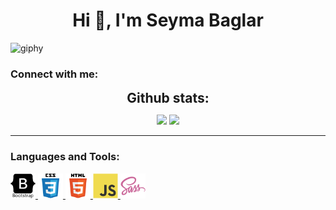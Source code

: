 <h1 align="center">Hi 👋, I'm Seyma Baglar</h1>


 ![giphy](https://github.com/seymabaglar/seymabaglar/assets/131670644/f32b77f6-0a4e-4691-9b3f-cfdaf9cfaaff)


<h3 align="left">Connect with me:</h3>


<p align="left">
</p>
<div align="center" display="flex">
<h2 align="center" style="margin: 5px 10px;">Github stats:</h2> 

[![](https://github-readme-stats.vercel.app/api?username=seymabaglar&show_icons=true&theme=tokyonight&hide_border=true&locale=en)](https://github.com/seymabaglar)
[![](https://github-readme-streak-stats.herokuapp.com/?user=seymabaglar&theme=material-palenight)](https://github.com/seymabaglar)
</div>

----



<h3 align="left">Languages and Tools:</h3>
<p align="left"> <a href="https://getbootstrap.com" target="_blank" rel="noreferrer"> <img src="https://raw.githubusercontent.com/devicons/devicon/master/icons/bootstrap/bootstrap-plain-wordmark.svg" alt="bootstrap" width="40" height="40"/> </a> <a href="https://www.w3schools.com/css/" target="_blank" rel="noreferrer"> <img src="https://raw.githubusercontent.com/devicons/devicon/master/icons/css3/css3-original-wordmark.svg" alt="css3" width="40" height="40"/> </a> <a href="https://www.w3.org/html/" target="_blank" rel="noreferrer"> <img src="https://raw.githubusercontent.com/devicons/devicon/master/icons/html5/html5-original-wordmark.svg" alt="html5" width="40" height="40"/> </a> <a href="https://developer.mozilla.org/en-US/docs/Web/JavaScript" target="_blank" rel="noreferrer"> <img src="https://raw.githubusercontent.com/devicons/devicon/master/icons/javascript/javascript-original.svg" alt="javascript" width="40" height="40"/> </a> <a href="https://sass-lang.com" target="_blank" rel="noreferrer"> <img src="https://raw.githubusercontent.com/devicons/devicon/master/icons/sass/sass-original.svg" alt="sass" width="40" height="40"/> </a> </p>
